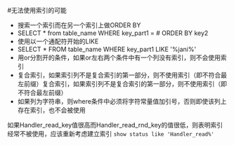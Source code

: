 #无法使用索引的可能
-  搜索一个索引而在另一个索引上做ORDER BY
-  SELECT * from table_name WHERE key_part1 = # ORDER BY key2
-  使用以一个通配符开始的LIKE
-  SELECT * FROM table_name WHERE key_part1 LIKE '%jani%'
-  用or分割开的条件，如果or左右两个条件中有一个列没有索引，则不会使用索引
-  复合索引，如果索引列不是复合索引的第一部分，则不使用索引（即不符合最左前缀）复合索引，如果索引列不是复合索引的第一部分，则不使用索引（即不符合最左前缀）
-  如果列为字符串，则where条件中必须将字符常量值加引号，否则即使该列上存在索引，也不会被使用

如果Handler_read_key值很高而Handler_read_rnd_key的值很低，则表明索引经常不被使用，应该重新考虑建立索引
`show status like 'Handler_read%'`

